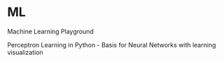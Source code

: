 # ML
Machine Learning Playground

Perceptron Learning in Python - Basis for Neural Networks
with learning visualization
